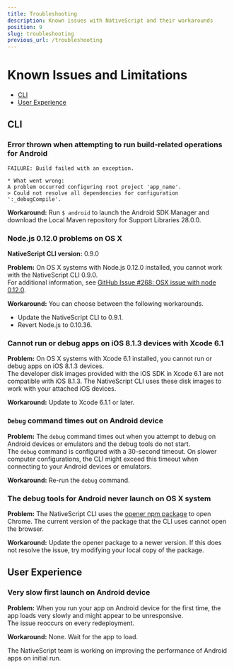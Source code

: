 ```yaml
---
title: Troubleshooting
description: Known issues with NativeScript and their workarounds
position: 9
slug: troubleshooting
previous_url: /troubleshooting
---
```


# Known Issues and Limitations

* [CLI](#cli)
* [User Experience](#user-experience)

## CLI

### Error thrown when attempting to run build-related operations for Android

```Shell
FAILURE: Build failed with an exception.

* What went wrong:
A problem occurred configuring root project 'app_name'.
> Could not resolve all dependencies for configuration ':_debugCompile'.
```

**Workaround:** Run `$ android` to launch the Android SDK Manager and download the Local Maven repository for Support Libraries 28.0.0.

### Node.js 0.12.0 problems on OS X
**NativeScript CLI version:** 0.9.0

**Problem:** On OS X systems with Node.js 0.12.0 installed, you cannot work with the NativeScript CLI 0.9.0.<br/>For additional information, see [GitHub Issue #268: OSX issue with node 0.12.0](https://github.com/NativeScript/nativescript-cli/issues/268).

**Workaround:** You can choose between the following workarounds.
* Update the NativeScript CLI to 0.9.1.
* Revert Node.js to 0.10.36.

### Cannot run or debug apps on iOS 8.1.3 devices with Xcode 6.1

**Problem:** On OS X systems with Xcode 6.1 installed, you cannot run or debug apps on iOS 8.1.3 devices.<br/>The developer disk images provided with the iOS SDK in Xcode 6.1 are not compatible with iOS 8.1.3. The NativeScript CLI uses these disk images to work with your attached iOS devices.

**Workaround:** Update to Xcode 6.1.1 or later.

### `Debug` command times out on Android device

**Problem:** The `debug` command times out when you attempt to debug on Android devices or emulators and the debug tools do not start.<br/>The `debug` command is configured with a 30-second timeout. On slower computer configurations, the CLI might exceed this timeout when connecting to your Android devices or emulators.

**Workaround:** Re-run the `debug` command.

### The debug tools for Android never launch on OS X system

**Problem:** The NativeScript CLI uses the [opener npm package](https://www.npmjs.com/package/opener) to open Chrome. The current version of the package that the CLI uses cannot open the browser.

**Workaround:** Update the opener package to a newer version. If this does not resolve the issue, try modifying your local copy of the package.

## User Experience

### Very slow first launch on Android device

**Problem:** When you run your app on Android device for the first time, the app loads very slowly and might appear to be unresponsive.<br/>The issue reoccurs on every redeployment.

**Workaround:** None. Wait for the app to load.

The NativeScript team is working on improving the performance of Android apps on initial run.